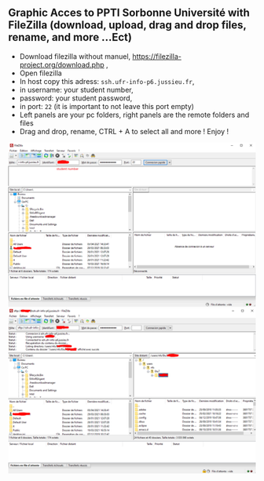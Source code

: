 ## Graphic Acces to PPTI Sorbonne Université with FileZilla (download, upload, drag and drop files, rename, and more ...Ect) 

- Download filezilla without manuel, https://filezilla-project.org/download.php , 
- Open filezilla
- In host copy this adress: `ssh.ufr-info-p6.jussieu.fr`, 
- in username: your student number, 
- password: your student password, 
- in port: `22` (it is important to not leave this port empty)
- Left panels are your pc folders, right panels are the remote folders and files
- Drag and drop, rename, CTRL + A to select all and more ! Enjoy !

<img src="Azure steps/PPTI-FileZilla steps/filezilla ppti-part 1 .png" >
<img src="Azure steps/PPTI-FileZilla steps/filezilla ppti-part 2 .png" >
